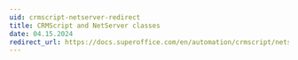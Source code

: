 ```yaml
---
uid: crmscript-netserver-redirect
title: CRMScript and NetServer classes
date: 04.15.2024
redirect_url: https://docs.superoffice.com/en/automation/crmscript/netserver/ns-agents-and-carriers.html
---
```

